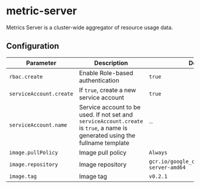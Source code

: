 # metric-server

Metrics Server is a cluster-wide aggregator of resource usage data.

## Configuration

Parameter | Description | Default
--- | --- | ---
`rbac.create` | Enable Role-based authentication | `true`
`serviceAccount.create` | If `true`, create a new service account | `true`
`serviceAccount.name` | Service account to be used. If not set and `serviceAccount.create` is `true`, a name is generated using the fullname template | ``
`image.pullPolicy` | Image pull policy | `Always`
`image.repository` | Image repository | `gcr.io/google_containers/metrics-server-amd64`
`image.tag` | Image tag | `v0.2.1`
